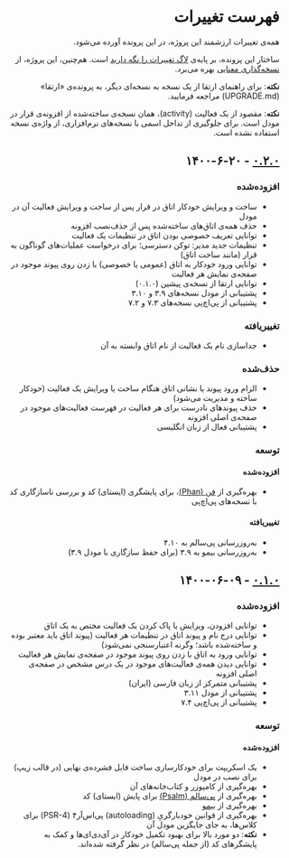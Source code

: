 <div dir="rtl">

# فهرست تغییرات

همه‌ی تغییرات ارزشمند این پروژه، در این‌ پرونده آورده می‌شود.

ساختار این پرونده، بر پایه‌ی [لاگ تغییرات را نگه دارید](https://keepachangelog.com/fa-IR/1.0.0) است. هم‌چنین، این پروژه، از [نسخه‌گذاری معنایی](https://semver.org/lang/fa/) بهره می‌برد.

**نکته**: برای راهنمای ارتقا از یک نسخه به نسخه‌ای دیگر، به پرونده‌ی «ارتقا» (UPGRADE.md) مراجعه فرمایید.

**نکته**: مقصود از یک فعالیت (activity)، همان نسخه‌ی ساخته‌شده از افزونه‌ی قرار در مودل است. برای جلوگیری از تداخل اسمی با نسخه‌های نرم‌افزاری، از واژه‌ی نسخه استفاده نشده است.

## [۰.۲.۰][] - ۱۴۰۰-۶-۲۰

### افزوده‌شده

-   ساخت و ویرایش خودکار اتاق در قرار پس از ساخت و ویرایش فعالیت آن در مودل
-   حذف همه‌ی اتاق‌های ساخته‌شده پس از حذف‌نصب افزونه
-   توانایی تعریف خصوصی بودن اتاق در تنظیمات یک فعالیت
-   تنظیمات جدید مدیر: توکن دسترسی؛ برای درخواست عملیات‌های گوناگون به قرار (مانند ساخت اتاق)
-   توانایی ورود خودکار به اتاق (عمومی یا خصوصی) با زدن روی پیوند موجود در صفحه‌ی نمایش هر فعالیت
-   توانایی ارتقا از نسخه‌ی پیشین (۰.۱.۰)
-   پشتیبانی از مودل نسخه‌های ۳.۹ و ۳.۱۰
-   پشتیبانی از پی‌اچ‌پی نسخه‌های ۷.۳ و ۷.۲

### تغییریافته

-   جداسازی نام یک فعالیت از نام اتاق وابسته به آن

### حذف‌شده

-   الزام ورود پیوند یا نشانی اتاق هنگام ساخت یا ویرایش یک فعالیت (خودکار ساخته و مدیریت می‌شود)
-   حذف پیوندهای نادرست برای هر فعالیت در فهرست فعالیت‌های موجود در صفحه‌ی اصلی افزونه
-   پشتیبانی فعال از زبان انگلیسی

### توسعه

#### افزوده‌شده

-   بهره‌گیری از [فن (Phan)](https://github.com/phan/phan)، برای پایشگری (ایستای) کد و بررسی ناسازگاری کد با نسخه‌های پی‌اچ‌پی

#### تغییریافته

-   به‌روزرسانی پی‌سالم به ۴.۱۰
-   به‌روزرسانی بیمو به ۳.۹ (برای حفظ سازگاری با مودل ۳.۹)

## [۰.۱.۰][] - ۱۴۰۰-۰۶-۰۹

### افزوده‌شده

-   توانایی افزودن، ویرایش یا پاک کردن یک فعالیت مختص به یک اتاق
-   توانایی درج نام و پیوند اتاق در تنظیمات هر فعالیت (پیوند اتاق باید معتبر بوده و ساخته‌شده باشد؛ وگرنه اعتبارسنجی نمی‌شود)
-   توانایی ورود به اتاق با زدن روی پیوند موجود در صفحه‌ی نمایش هر فعالیت
-   توانایی دیدن همه‌ی فعالیت‌های موجود در یک درس مشخص در صفحه‌ی اصلی افزونه
-   پشتیبانی متمرکز از زبان فارسی (ایران)
-   پشتیبانی از مودل ۳.۱۱
-   پشتیبانی از پی‌اچ‌پی ۷.۴

### توسعه

#### افزوده‌شده

-   یک اسکریپت برای خودکارسازی ساخت فایل فشرده‌ی نهایی (در قالب زیپ) برای نصب در مودل
-   بهره‌گیری از کامپوزر و کتاب‌خانه‌های آن
-   بهره‌گیری از [پی‌سالم (Psalm)](https://github.com/vimeo/psalm) برای پایش (ایستای) کد
-   بهره‌گیری از [بیمو](https://github.com/machitgarha/bimoo)
-   بهره‌گیری از قوانین خودبارگریِ (autoloading) پی‌اس‌آر۴ (PSR-4) برای کلاس‌ها، به جای جایگزین مودل آن
-   **نکته**: دو مورد بالا برای بهبود تکمیل خودکار در آی‌دی‌ای‌ها و کمک به پایشگرهای کد (از جمله پی‌سالم) در نظر گرفته شده‌اند.

[۰.۲.۰]: https://github.com/machitgarha/moodle-mod-gharar/compare/0.1.0...0.2.0
[۰.۱.۰]: https://github.com/machitgarha/moodle-mod-gharar/compare/0.1.0-alpha.1...0.1.0

</div>

